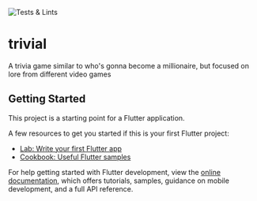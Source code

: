 ![Tests & Lints](https://github.com/HRahimy/trivial/actions/workflows/flutter-tests-action.yml/badge.svg?branch=main)

# trivial

A trivia game similar to who's gonna become a millionaire, but focused on lore from different video games

## Getting Started

This project is a starting point for a Flutter application.

A few resources to get you started if this is your first Flutter project:

- [Lab: Write your first Flutter app](https://docs.flutter.dev/get-started/codelab)
- [Cookbook: Useful Flutter samples](https://docs.flutter.dev/cookbook)

For help getting started with Flutter development, view the
[online documentation](https://docs.flutter.dev/), which offers tutorials,
samples, guidance on mobile development, and a full API reference.
